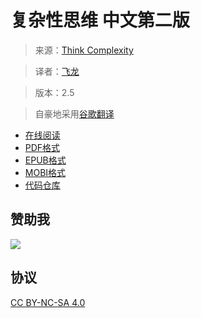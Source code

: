 # 复杂性思维 中文第二版

> 来源：[Think Complexity](http://greenteapress.com/complexity2/html/index.html)

> 译者：[飞龙](https://github.com/)

> 版本：2.5

> 自豪地采用[谷歌翻译](https://translate.google.cn/)

+ [在线阅读](https://think-comp.apachecn.org)
+ [PDF格式](https://www.gitbook.com/download/pdf/book/wizardforcel/think-comp-2e)
+ [EPUB格式](https://www.gitbook.com/download/epub/book/wizardforcel/think-comp-2e)
+ [MOBI格式](https://www.gitbook.com/download/mobi/book/wizardforcel/think-comp-2e)
+ [代码仓库](https://github.com/Kivy-CN/think-comp-2e-zh)

## 赞助我

![](img/qr_alipay.png)

## 协议

[CC BY-NC-SA 4.0](http://creativecommons.org/licenses/by-nc-sa/4.0/)

